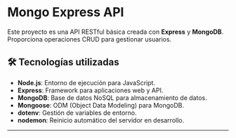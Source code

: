 # Mongo Express API

Este proyecto es una API RESTful básica creada con **Express** y **MongoDB**. Proporciona operaciones CRUD para gestionar usuarios.

## 🛠 Tecnologías utilizadas

- **Node.js**: Entorno de ejecución para JavaScript.
- **Express**: Framework para aplicaciones web y API.
- **MongoDB**: Base de datos NoSQL para almacenamiento de datos.
- **Mongoose**: ODM (Object Data Modeling) para MongoDB.
- **dotenv**: Gestión de variables de entorno.
- **nodemon**: Reinicio automático del servidor en desarrollo.

---




